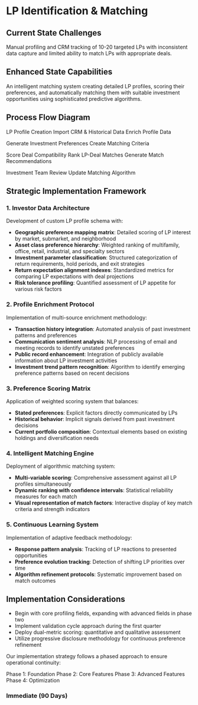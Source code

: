# LP Identification & Matching

## Current State Challenges

Manual profiling and CRM tracking of 10-20 targeted LPs with inconsistent data capture and limited ability to match LPs with appropriate deals.

## Enhanced State Capabilities

An intelligent matching system creating detailed LP profiles, scoring their preferences, and automatically matching them with suitable investment opportunities using sophisticated predictive algorithms.

## Process Flow Diagram

<FlowChart :width="900" :height="700">
  <!-- Data Collection Phase -->
  <FlowNode x="400" y="50" type="primary" highlight>LP Profile Creation</FlowNode>
  <FlowNode x="400" y="150" type="secondary">Import CRM & Historical Data</FlowNode>
  <FlowNode x="400" y="250" type="secondary">Enrich Profile Data</FlowNode>
  
  <!-- ML Processing Phase -->
  <FlowNode x="200" y="350" type="accent">Generate Investment Preferences</FlowNode>
  <FlowNode x="600" y="350" type="accent">Create Matching Criteria</FlowNode>
  
  <!-- Deal Matching Phase -->
  <FlowNode x="200" y="450" type="secondary">Score Deal Compatibility</FlowNode>
  <FlowNode x="400" y="450" type="secondary">Rank LP-Deal Matches</FlowNode>
  <FlowNode x="600" y="450" type="secondary">Generate Match Recommendations</FlowNode>
  
  <!-- Team Review Phase -->
  <FlowNode x="400" y="550" type="secondary">Investment Team Review</FlowNode>
  <FlowNode x="400" y="650" type="accent">Update Matching Algorithm</FlowNode>
  
  <!-- Connectors -->
  <!-- Data Collection Flow -->
  <FlowConnector :from="{ x: 400, y: 100 }" :to="{ x: 400, y: 150 }" markerId="arrowhead" />
  <FlowConnector :from="{ x: 400, y: 200 }" :to="{ x: 400, y: 250 }" markerId="arrowhead" />
  <FlowConnector :from="{ x: 400, y: 300 }" :to="{ x: 200, y: 350 }" markerId="arrowhead" />
  <FlowConnector :from="{ x: 400, y: 300 }" :to="{ x: 600, y: 350 }" markerId="arrowhead" />

  <!-- ML to Deal Matching Flow -->
  <FlowConnector :from="{ x: 200, y: 400 }" :to="{ x: 200, y: 450 }" markerId="arrowhead" />
  <FlowConnector :from="{ x: 600, y: 400 }" :to="{ x: 600, y: 450 }" markerId="arrowhead" />
  <FlowConnector :from="{ x: 200, y: 500 }" :to="{ x: 400, y: 450 }" markerId="arrowhead" />
  <FlowConnector :from="{ x: 600, y: 500 }" :to="{ x: 400, y: 450 }" markerId="arrowhead" />

  <!-- Review Flow -->
  <FlowConnector :from="{ x: 400, y: 500 }" :to="{ x: 400, y: 550 }" markerId="arrowhead" />
  <FlowConnector :from="{ x: 400, y: 600 }" :to="{ x: 400, y: 650 }" markerId="arrowhead" />

  <!-- Feedback Loop -->
  <FlowConnector :from="{ x: 400, y: 700 }" :to="{ x: 100, y: 350 }" markerId="arrowhead" />
</FlowChart>


## Strategic Implementation Framework

### 1. Investor Data Architecture

Development of custom LP profile schema with:

- **Geographic preference mapping matrix**: Detailed scoring of LP interest by market, submarket, and neighborhood
- **Asset class preference hierarchy**: Weighted ranking of multifamily, office, retail, industrial, and specialty sectors
- **Investment parameter classification**: Structured categorization of return requirements, hold periods, and exit strategies
- **Return expectation alignment indexes**: Standardized metrics for comparing LP expectations with deal projections
- **Risk tolerance profiling**: Quantified assessment of LP appetite for various risk factors

### 2. Profile Enrichment Protocol

Implementation of multi-source enrichment methodology:

- **Transaction history integration**: Automated analysis of past investment patterns and preferences
- **Communication sentiment analysis**: NLP processing of email and meeting records to identify unstated preferences
- **Public record enhancement**: Integration of publicly available information about LP investment activities
- **Investment trend pattern recognition**: Algorithm to identify emerging preference patterns based on recent decisions

### 3. Preference Scoring Matrix

Application of weighted scoring system that balances:

- **Stated preferences**: Explicit factors directly communicated by LPs
- **Historical behavior**: Implicit signals derived from past investment decisions
- **Current portfolio composition**: Contextual elements based on existing holdings and diversification needs

### 4. Intelligent Matching Engine

Deployment of algorithmic matching system:

- **Multi-variable scoring**: Comprehensive assessment against all LP profiles simultaneously
- **Dynamic ranking with confidence intervals**: Statistical reliability measures for each match
- **Visual representation of match factors**: Interactive display of key match criteria and strength indicators

### 5. Continuous Learning System

Implementation of adaptive feedback methodology:

- **Response pattern analysis**: Tracking of LP reactions to presented opportunities
- **Preference evolution tracking**: Detection of shifting LP priorities over time
- **Algorithm refinement protocols**: Systematic improvement based on match outcomes

## Implementation Considerations

- Begin with core profiling fields, expanding with advanced fields in phase two
- Implement validation cycle approach during the first quarter
- Deploy dual-metric scoring: quantitative and qualitative assessment
- Utilize progressive disclosure methodology for continuous preference refinement

Our implementation strategy follows a phased approach to ensure operational continuity:

<FlowChart :width="800" :height="300">
  <FlowNode x="100" y="150" type="primary">Phase 1: Foundation</FlowNode>
  <FlowNode x="300" y="150" type="primary">Phase 2: Core Features</FlowNode>
  <FlowNode x="500" y="150" type="primary">Phase 3: Advanced Features</FlowNode>
  <FlowNode x="700" y="150" type="primary">Phase 4: Optimization</FlowNode>
  
  <FlowConnector :from="{ x: 175, y: 150 }" :to="{ x: 225, y: 150 }" markerId="arrowhead" />
  <FlowConnector :from="{ x: 375, y: 150 }" :to="{ x: 425, y: 150 }" markerId="arrowhead" />
  <FlowConnector :from="{ x: 575, y: 150 }" :to="{ x: 625, y: 150 }" markerId="arrowhead" />
</FlowChart>

### Immediate (90 Days)